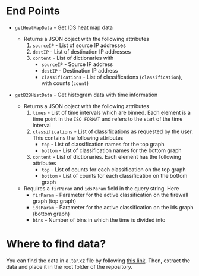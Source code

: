 # End Points

- `getHeatMapData` - Get IDS heat map data
  - Returns a JSON object with the following attributes
    1. `sourceIP` - List of source IP addresses
    2. `destIP` - List of destination IP addresses
    3. `content` - List of dictionaries with
        - `sourceIP` - Source IP address
        - `destIP` - Destination IP address
        - `classifications` - List of classifications (`classification`), with counts (`count`)

- `getB2BHistData` - Get histogram data with time information
  - Returns a JSON object with the following attributes
    1. `times` - List of time intervals which are binned. Each element is a time point in the `ISO FORMAT` and refers to the start of the time interval
    2. `classifications` - List of classifications as requested by the user. This contains the following attributes
        - `top` - List of classification names for the top graph
        - `bottom` - List of classification names for the bottom graph
    3. `content` - List of dictionaries. Each element has the following attributes
        - `top` - List of counts for each classification on the top graph
        - `bottom` - List of counts for each classification on the bottom graph
  - Requires a `firParam` and `idsParam` field in the query string. Here
    - `firParam` - Parameter for the active classification on the firewall graph (top graph)
    - `idsParam` - Parameter for the active classification on the ids graph (bottom graph) 
    - `bins` - Number of bins in which the time is divided into

# Where to find data?

You can find the data in a .tar.xz file by following [this link](https://drive.google.com/file/d/1iOGtpTx0D7dANgrlyvIDru5FUZ0l-SlK/view?usp=drive_link). Then, extract the data and place it in the root folder of the repository.
